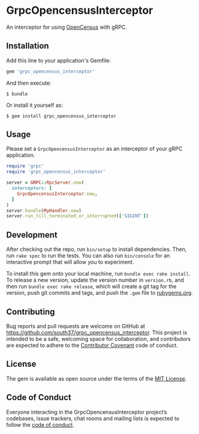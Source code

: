 # GrpcOpencensusInterceptor
An interceptor for using [OpenCensus](https://opencensus.io/) with gRPC.

## Installation

Add this line to your application's Gemfile:

```ruby
gem 'grpc_opencensus_interceptor'
```

And then execute:

    $ bundle

Or install it yourself as:

    $ gem install grpc_opencensus_interceptor

## Usage

Please set a `GrpcOpencensusInterceptor` as an interceptor of your gRPC application.

```ruby
require 'grpc'
require 'grpc_opencensus_interceptor'

server = GRPC::RpcServer.new(
  interceptors: [
    GrpcOpencensusInterceptor.new,
  ]
)
server.handle(MyHandler.new)
server.run_till_terminated_or_interrupted(['SIGINT'])
```

## Development

After checking out the repo, run `bin/setup` to install dependencies. Then, run `rake spec` to run the tests. You can also run `bin/console` for an interactive prompt that will allow you to experiment.

To install this gem onto your local machine, run `bundle exec rake install`. To release a new version, update the version number in `version.rb`, and then run `bundle exec rake release`, which will create a git tag for the version, push git commits and tags, and push the `.gem` file to [rubygems.org](https://rubygems.org).

## Contributing

Bug reports and pull requests are welcome on GitHub at https://github.com/south37/grpc_opencensus_interceptor. This project is intended to be a safe, welcoming space for collaboration, and contributors are expected to adhere to the [Contributor Covenant](http://contributor-covenant.org) code of conduct.

## License

The gem is available as open source under the terms of the [MIT License](https://opensource.org/licenses/MIT).

## Code of Conduct

Everyone interacting in the GrpcOpencensusInterceptor project’s codebases, issue trackers, chat rooms and mailing lists is expected to follow the [code of conduct](https://github.com/south37/grpc_opencensus_interceptor/blob/master/CODE_OF_CONDUCT.md).
